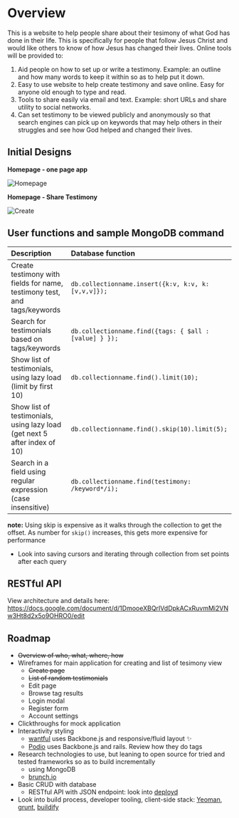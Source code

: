 # Overview

This is a website to help people share about their tesimony of what God has done in their life. This is specifically for people that follow Jesus Christ and would like others to know of how Jesus has changed their lives. Online tools will be provided to:

1. Aid people on how to set up or write a testimony. Example: an outline and how many words to keep it within so as to help put it down.
2. Easy to use website to help create testimony and save online. Easy for anyone old enough to type and read.
3. Tools to share easily via email and text. Example: short URLs and share utility to social networks.
4. Can set testimony to be viewed publicly and anonymously so that search engines can pick up on keywords that may help others in their struggles and see how God helped and changed their lives.

## Initial Designs

**Homepage - one page app**

![Homepage](https://github.com/design48/mytestimony/raw/master/design/wireframes/wireframe-home-v1.png)

**Homepage - Share Testimony**

![Create](http://f.cl.ly/items/3V0h0S103d2C2O0o0v0v/home-wf-share.png)


## User functions and sample MongoDB command

|Description                                                              |Database function                                     |
|:--                                                                      |:--                                                   |
|Create testimony with fields for name, testimony test, and tags/keywords |`db.collectionname.insert({k:v, k:v, k:[v,v,v]});`    |
|Search for testimonials based on tags/keywords                           |`db.collectionname.find({tags: { $all : [value] } });`|
|Show list of testimonials, using lazy load (limit by first 10)           |`db.collectionname.find().limit(10);`                 |
|Show list of testimonials, using lazy load (get next 5 after index of 10)|`db.collectionname.find().skip(10).limit(5);`         |
|Search in a field using regular expression (case insensitive)            |`db.collectionname.find(testimony: /keyword*/i);`     |

__note:__ Using skip is expensive as it walks through the collection to get the offset. As number for `skip()` increases, this gets more expensive for performance

* Look into saving cursors and iterating through collection from set points after each query

## RESTful API

View architecture and details here: https://docs.google.com/document/d/1DmooeXBQrIVdDpkACxRuvmMi2VNw3Ht8d2x5o9OHRO0/edit

## Roadmap

* ~~Overview of who, what, where, how~~
* Wireframes for main application for creating and list of tesimony view 
     * ~~Create page~~
     * ~~List of random testimonials~~
     * Edit page
     * Browse tag results
     * Login modal
     * Register form
     * Account settings
* Clickthroughs for mock application
* Interactivity styling
	* [wantful](http://www.wantful.com) uses Backbone.js and responsive/fluid layout :sparkles:
	* [Podio](http://www.podio.com) uses Backbone.js and rails. Review how they do tags
* Research technologies to use, but leaning to open source for tried and tested frameworks so as to build incrementally
	* using MongoDB
	* [brunch.io](http://brunch.io/) 
* Basic CRUD with database
	* RESTful API with JSON endpoint: look into [deployd](http://deployd.com/)
* Look into build process, developer tooling, client-side stack: [Yeoman](http://yeoman.io/), [grunt](https://github.com/cowboy/grunt), [buildify](https://github.com/powmedia/buildify)
